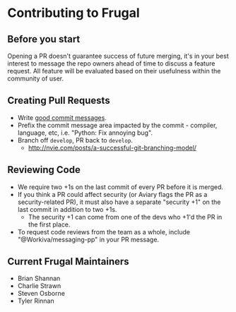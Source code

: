 Contributing to Frugal
=======================

## Before you start

Opening a PR doesn't guarantee success of future merging, it's in your best interest to message the repo owners ahead of time to discuss a feature request. All feature will be evaluated based on their usefulness within the community of user.

Creating Pull Requests
----------------------

 * Write [good commit messages](http://tbaggery.com/2008/04/19/a-note-about-git-commit-messages.html).
 * Prefix the commit message area impacted by the commit - compiler, language, etc, i.e. "Python: Fix annoying bug".
 * Branch off `develop`, PR back to `develop`.
 	* http://nvie.com/posts/a-successful-git-branching-model/

Reviewing Code
--------------

 - We require two +1s on the last commit of every PR before it is merged.
 - If you think a PR could affect security (or Aviary flags the PR as a
   security-related PR), it must also have a separate "security +1" on the last
   commit in addition to two +1s.
    - The security +1 can come from one of the devs who +1'd the PR in the first
      place.
 - To request code reviews from the team as a whole, include "@Workiva/messaging-pp" in your PR message.

Current Frugal Maintainers
------------------------------

 - Brian Shannan
 - Charlie Strawn
 - Steven Osborne
 - Tyler Rinnan
